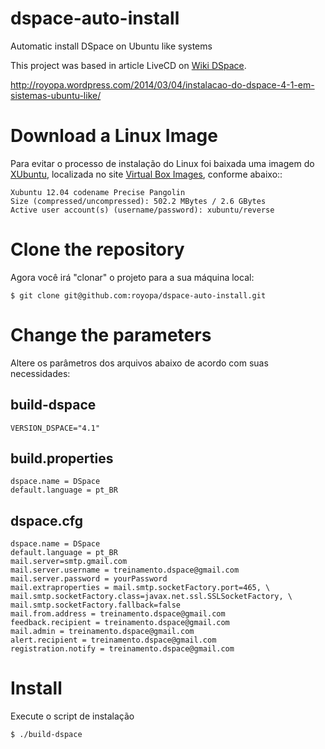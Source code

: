 dspace-auto-install
===================

Automatic install DSpace on Ubuntu like systems

This project was based in article LiveCD on [Wiki DSpace].

http://royopa.wordpress.com/2014/03/04/instalacao-do-dspace-4-1-em-sistemas-ubuntu-like/


Download a Linux Image
=====================

Para evitar o processo de instalação do Linux foi baixada uma imagem do [XUbuntu], localizada no site [Virtual Box Images], conforme abaixo::

    Xubuntu 12.04 codename Precise Pangolin
    Size (compressed/uncompressed): 502.2 MBytes / 2.6 GBytes
    Active user account(s) (username/password): xubuntu/reverse

Clone the repository
===================

Agora você irá "clonar" o projeto para a sua máquina local:
   
    $ git clone git@github.com:royopa/dspace-auto-install.git

Change the parameters
=====================

Altere os parâmetros dos arquivos abaixo de acordo com suas necessidades:

build-dspace
------------

    VERSION_DSPACE="4.1"
    
build.properties
----------------

    dspace.name = DSpace
    default.language = pt_BR
    
dspace.cfg
----------

    dspace.name = DSpace
    default.language = pt_BR
    mail.server=smtp.gmail.com
    mail.server.username = treinamento.dspace@gmail.com
    mail.server.password = yourPassword
    mail.extraproperties = mail.smtp.socketFactory.port=465, \
    mail.smtp.socketFactory.class=javax.net.ssl.SSLSocketFactory, \
    mail.smtp.socketFactory.fallback=false
    mail.from.address = treinamento.dspace@gmail.com
    feedback.recipient = treinamento.dspace@gmail.com
    mail.admin = treinamento.dspace@gmail.com
    alert.recipient = treinamento.dspace@gmail.com
    registration.notify = treinamento.dspace@gmail.com
    
Install
=======
Execute o script de instalação

    $ ./build-dspace

[Virtual Box Images]:"http://virtualboxes.org/images/ubuntu/"
[Wiki DSpace]:"https://wiki.duraspace.org/display/DSPACE/LiveCD"
[XUbuntu]:"http://downloads.sourceforge.net/virtualboximage/xubuntu_1204.7z"
